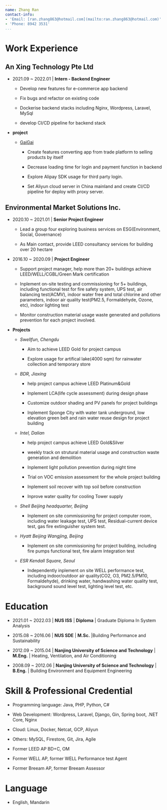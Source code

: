 ```yaml
---
name: Zhang Ran
contact-info:
- 'Email: [ran.zhang863@hotmail.com](mailto:ran.zhang863@hotmail.com)'
- 'Phone: 8942 3531'
...
```


# Work Experience

## An Xing Technology Pte Ltd

- 2021.09 ~ 2022.01 | **Intern - Backend Engineer**

  - Develop new features for e-commerce app backend

  - Fix bugs and refactor on existing code

  - Dockerise backend stacks including Nginx, Wordpress, Laravel, MySql

  - develop CI/CD pipeline for backend stack

- **project**

  - [GaiGai](https://gaigai.com/)

    - Create features converting app from trade platform to selling products by itself

    - Decrease loading time for login and payment function in backend

    - Explore Alipay SDK usage for third party login.

    - Set Aliyun cloud server in China mainland and create CI/CD pipeline for deploy with proxy server.

## Environmental Market Solutions Inc.

- 2020.10 ~ 2021.01 | **Senior Project Engineer**

  - Lead a group four exploring business services on ESG(Environment, Social, Governance)

  - As Main contact, provide LEED consultancy services for building over 20 hectare

- 2016.10 ~ 2020.09 | **Project Engineer**

  - Support project manager, help more than 20+ buildings achieve LEED/WELL/CGBL/Green Mark certification

  - Inplement on-site testing and commissioning for 5+ buildings, including functional test for fire safety system, UPS test, air balancing test(ACMV), indoor water free and total chlorine and other parameters, indoor air quality test(PM2.5, Formaldehyde, Ozone, etc), indoor lighting test

  - Monitor construction material usage waste generated and pollutions prevention for each project involved.

- **Projects**

  - *Swellfun, Chengdu*

    - Aim to achieve LEED Gold for project campus

    - Explore usage for artifical lake(4000 sqm) for rainwater collection and temporary store

  - *BDR, Jiaxing*

    - help project campus achieve LEED Platinum&Gold

    - Inplement LCA(life cycle assessment) during design phase

    - Customize outdoor shading and PV panels for project buildings

    - Inplement Sponge City with water tank underground, low elevation green belt and rain water reuse design for project building

  - *Intel, Dalian*

    - help project campus achieve LEED Gold&Silver

    - weekly track on strutural material usage and construction waste generation and demolition

    - Inplement light pollution prevention during night time

    - Trial on VOC emission assessment for the whole project building

    - Inplement soil recover with top soil before construction

    - Inprove water quality for cooling Tower supply

  - *Shell Beijing headquarter, Beijing*

    - Inplement on site commissioning for project computer room, including water leakage test, UPS test, Residual-current device test, gas fire extinguisher system test.

  - *Hyatt Beijing Wangjing, Beijing*

    - Inplement on site commissioning for project building, including fire pumps functional test, fire alarm Integration test

  - *ESR Kendall Square, Seoul*

    - Independently inplement on site WELL performance test, including indoor/outdoor air quality(CO2, O3, PM2.5/PM10, Formaldehyde), drinking water, handwashing water quality test, background sound level test, lighting level test, etc. 

# Education

- 2021.01 ~ 2022.03 | **NUS ISS** | **Diploma** | Graduate Diploma In System Analysis

- 2015.08 ~ 2016.06 | **NUS SDE** | **M.Sc.** |Building Performance and Sustainability

- 2012.09 ~ 2015.04 | **Nanjing University of Science and Technology** | **M.Eng.** | Heating, Ventilation, and Air Conditioning

- 2008.09 ~ 2012.06 | **Nanjing University of Science and Technology** | **B.Eng.** | Building Environment and Equipment Engineering

# Skill & Professional Credential

- Programming language: Java, PHP, Python, C#

- Web Development: Wordpress, Laravel, Django, Gin, Spring boot, .NET Core, Nginx

- Cloud: Linux, Docker, Netcat, GCP, Aliyun

- Others: MySQL, Firestore, Git, Jira, Agile

- Former LEED AP BD+C, OM

- Former WELL AP, former WELL Performance test Agent

- Former Breeam AP, former Breeam Assessor

# Language

- English, Mandarin
